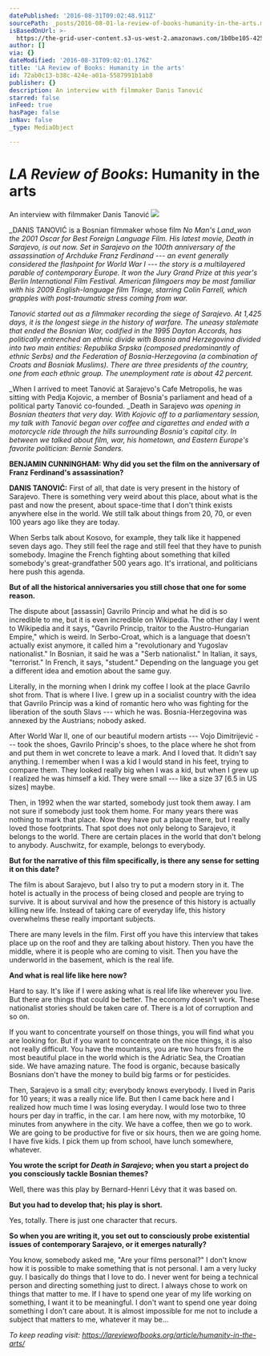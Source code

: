```yaml
---
datePublished: '2016-08-31T09:02:48.911Z'
sourcePath: _posts/2016-08-01-la-review-of-books-humanity-in-the-arts.md
isBasedOnUrl: >-
  https://the-grid-user-content.s3-us-west-2.amazonaws.com/1b0be105-4259-4321-978e-f326c05acdea.jpg
author: []
via: {}
dateModified: '2016-08-31T09:02:01.176Z'
title: 'LA Review of Books: Humanity in the arts'
id: 72ab0c13-b38c-424e-a01a-5587991b1ab8
publisher: {}
description: An interview with filmmaker Danis Tanović
starred: false
inFeed: true
hasPage: false
inNav: false
_type: MediaObject

---
```

# _**LA Review of Books**_**: Humanity in the arts**

An interview with filmmaker Danis Tanović
![](https://the-grid-user-content.s3-us-west-2.amazonaws.com/1b0be105-4259-4321-978e-f326c05acdea.jpg)

_DANIS TANOVIĆ is a Bosnian filmmaker whose film _No Man's Land_won the 2001 Oscar for Best Foreign Language Film. His latest movie, _Death in Sarajevo_, is out now. Set in Sarajevo on the 100th anniversary of the assassination of Archduke Franz Ferdinand --- an event generally considered the flashpoint for World War I --- the story is a multilayered parable of contemporary Europe. It won the Jury Grand Prize at this year's Berlin International Film Festival. American filmgoers may be most familiar with his 2009 English-language film _Triage_, starring Colin Farrell, which grapples with post-traumatic stress coming from war._

_Tanović started out as a filmmaker recording the siege of Sarajevo. At 1,425 days, it is the longest siege in the history of warfare. The uneasy stalemate that ended the Bosnian War, codified in the 1995 Dayton Accords, has politically entrenched an ethnic divide with Bosnia and Herzegovina divided into two main entities: Republika Srpska (composed predominantly of ethnic Serbs) and the Federation of Bosnia-Herzegovina (a combination of Croats and Bosniak Muslims). There are three presidents of the country, one from each ethnic group. The unemployment rate is about 42 percent._

_When I arrived to meet Tanović at Sarajevo's Cafe Metropolis, he was sitting with Pedja Kojovic, a member of Bosnia's parliament and head of a political party Tanović co-founded. _Death in Sarajevo _was opening in Bosnian theaters that very day. With Kojovic off to a parliamentary session, my talk with Tanović began over coffee and cigarettes and ended with a motorcycle ride through the hills surrounding Bosnia's capital city. In between we talked about film, war, his hometown, and Eastern Europe's favorite politician: Bernie Sanders._

**BENJAMIN CUNNINGHAM: Why did you set the film on the anniversary of Franz Ferdinand's assassination?**

**DANIS TANOVIĆ:** First of all, that date is very present in the history of Sarajevo. There is something very weird about this place, about what is the past and now the present, about space-time that I don't think exists anywhere else in the world. We still talk about things from 20, 70, or even 100 years ago like they are today.

When Serbs talk about Kosovo, for example, they talk like it happened seven days ago. They still feel the rage and still feel that they have to punish somebody. Imagine the French fighting about something that killed somebody's great-grandfather 500 years ago. It's irrational, and politicians here push this agenda.

**But of all the historical anniversaries you still chose that one for some reason.**

The dispute about \[assassin\] Gavrilo Princip and what he did is so incredible to me, but it is even incredible on Wikipedia. The other day I went to Wikipedia and it says, "Gavrilo Princip, traitor to the Austro-Hungarian Empire," which is weird. In Serbo-Croat, which is a language that doesn't actually exist anymore, it called him a "revolutionary and Yugoslav nationalist." In Bosnian, it said he was a "Serb nationalist." In Italian, it says, "terrorist." In French, it says, "student." Depending on the language you get a different idea and emotion about the same guy.

Literally, in the morning when I drink my coffee I look at the place Gavrilo shot from. That is where I live. I grew up in a socialist country with the idea that Gavrilo Princip was a kind of romantic hero who was fighting for the liberation of the south Slavs --- which he was. Bosnia-Herzegovina was annexed by the Austrians; nobody asked.

After World War II, one of our beautiful modern artists --- Vojo Dimitrijević --- took the shoes, Gavrilo Princip's shoes, to the place where he shot from and put them in wet concrete to leave a mark. And I loved that. It didn't say anything. I remember when I was a kid I would stand in his feet, trying to compare them. They looked really big when I was a kid, but when I grew up I realized he was himself a kid. They were small --- like a size 37 \[6.5 in US sizes\] maybe.

Then, in 1992 when the war started, somebody just took them away. I am not sure if somebody just took them home. For many years there was nothing to mark that place. Now they have put a plaque there, but I really loved those footprints. That spot does not only belong to Sarajevo, it belongs to the world. There are certain places in the world that don't belong to anybody. Auschwitz, for example, belongs to everybody.

**But for the narrative of this film specifically, is there any sense for setting it on this date?**

The film is about Sarajevo, but I also try to put a modern story in it. The hotel is actually in the process of being closed and people are trying to survive. It is about survival and how the presence of this history is actually killing new life. Instead of taking care of everyday life, this history overwhelms these really important subjects.

There are many levels in the film. First off you have this interview that takes place up on the roof and they are talking about history. Then you have the middle, where it is people who are coming to visit. Then you have the underworld in the basement, which is the real life.

**And what is real life like here now?**

Hard to say. It's like if I were asking what is real life like wherever you live. But there are things that could be better. The economy doesn't work. These nationalist stories should be taken care of. There is a lot of corruption and so on.

If you want to concentrate yourself on those things, you will find what you are looking for. But if you want to concentrate on the nice things, it is also not really difficult. You have the mountains, you are two hours from the most beautiful place in the world which is the Adriatic Sea, the Croatian side. We have amazing nature. The food is organic, because basically Bosnians don't have the money to build big farms or for pesticides.

Then, Sarajevo is a small city; everybody knows everybody. I lived in Paris for 10 years; it was a really nice life. But then I came back here and I realized how much time I was losing everyday. I would lose two to three hours per day in traffic, in the car. I am here now, with my motorbike, 10 minutes from anywhere in the city. We have a coffee, then we go to work. We are going to be productive for five or six hours, then we are going home. I have five kids. I pick them up from school, have lunch somewhere, whatever.

**You wrote the script for **_**Death in Sarajevo**_**; when you start a project do you consciously tackle Bosnian themes?**

Well, there was this play by Bernard-Henri Lévy that it was based on.

**But you had to develop that; his play is short.**

Yes, totally. There is just one character that recurs.

**So when you are writing it, you set out to consciously probe existential issues of contemporary Sarajevo, or it emerges naturally?**

You know, somebody asked me, "Are your films personal?" I don't know how it is possible to make something that is not personal. I am a very lucky guy. I basically do things that I love to do. I never went for being a technical person and directing something just to direct. I always chose to work on things that matter to me. If I have to spend one year of my life working on something, I want it to be meaningful. I don't want to spend one year doing something I don't care about. It is almost impossible for me not to include a subject that matters to me, whatever it may be...

_To keep reading visit: https://lareviewofbooks.org/article/humanity-in-the-arts/_